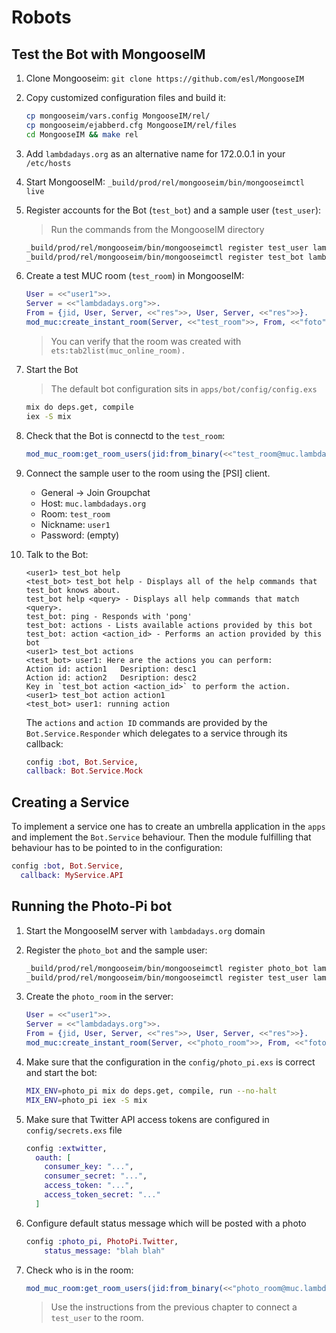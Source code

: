 # Robots

## Test the Bot with MongooseIM

1. Clone Mongooseim: `git clone https://github.com/esl/MongooseIM`
2. Copy customized configuration files and build it:

   ```bash
   cp mongooseim/vars.config MongooseIM/rel/
   cp mongooseim/ejabberd.cfg MongooseIM/rel/files
   cd MongooseIM && make rel
   ```
3. Add `lambdadays.org` as an alternative name for 172.0.0.1 in your `/etc/hosts`
3. Start MongooseIM: `_build/prod/rel/mongooseim/bin/mongooseimctl live`
4. Register accounts for the Bot (`test_bot`) and a sample user (`test_user`):

   > Run the commands from the MongooseIM directory

   ```bash
   _build/prod/rel/mongooseim/bin/mongooseimctl register test_user lambdadays.org test_user
   _build/prod/rel/mongooseim/bin/mongooseimctl register test_bot lambdadays.org test_bot
   ```

5. Create a test MUC room (`test_room`) in MongooseIM:
   ```erlang
   User = <<"user1">>.
   Server = <<"lambdadays.org">>.
   From = {jid, User, Server, <<"res">>, User, Server, <<"res">>}.
   mod_muc:create_instant_room(Server, <<"test_room">>, From, <<"foto">>, []).
   ```
   > You can verify that the room was created with `ets:tab2list(muc_online_room).`
6. Start the Bot
   > The default bot configuration sits in `apps/bot/config/config.exs`

   ```bash
   mix do deps.get, compile
   iex -S mix
   ```
7. Check that the Bot is connectd to the `test_room`:

   ```erlang
   mod_muc_room:get_room_users(jid:from_binary(<<"test_room@muc.lambdadays.org">>)).
   ```
8. Connect the sample user to the room using the [PSI] client.
   * General -> Join Groupchat
   * Host: `muc.lambdadays.org`
   * Room: `test_room`
   * Nickname: `user1`
   * Password: (empty)

9. Talk to the Bot:

   ```
   <user1> test_bot help
   <test_bot> test_bot help - Displays all of the help commands that test_bot knows about.
   test_bot help <query> - Displays all help commands that match <query>.
   test_bot: ping - Responds with 'pong'
   test_bot: actions - Lists available actions provided by this bot
   test_bot: action <action_id> - Performs an action provided by this bot
   <user1> test_bot actions
   <test_bot> user1: Here are the actions you can perform:
   Action id: action1	Desription: desc1
   Action id: action2	Desription: desc2
   Key in `test_bot action <action_id>` to perform the action.
   <user1> test_bot action action1
   <test_bot> user1: running action
   ```

   The `actions` and `action ID` commands are provided by the `Bot.Service.Responder`
   which delegates to a service through its callback:

   ```elixir
   config :bot, Bot.Service,
   callback: Bot.Service.Mock
   ```

## Creating a Service

To implement a service one has to create an umbrella application in the `apps` and implement
the `Bot.Service` behaviour. Then the module fulfilling that behaviour has to be pointed to
in the configuration:

```elixir
config :bot, Bot.Service,
  callback: MyService.API
```

## Running the **Photo-Pi** bot

1. Start the MongooseIM server with `lambdadays.org` domain
2. Register the `photo_bot` and the sample user:

    ```bash
   _build/prod/rel/mongooseim/bin/mongooseimctl register photo_bot lambdadays.org photo_bot
   _build/prod/rel/mongooseim/bin/mongooseimctl register test_user lambdadays.org test_user
   ```
3. Create the `photo_room` in the server:

   ```erlang
   User = <<"user1">>.
   Server = <<"lambdadays.org">>.
   From = {jid, User, Server, <<"res">>, User, Server, <<"res">>}.
   mod_muc:create_instant_room(Server, <<"photo_room">>, From, <<"foto">>, []).
   ```

4. Make sure that the configuration in the `config/photo_pi.exs` is correct and start the bot:

    ```bash
    MIX_ENV=photo_pi mix do deps.get, compile, run --no-halt
    MIX_ENV=photo_pi iex -S mix
    ```

5. Make sure that Twitter API access tokens are configured in `config/secrets.exs` file

    ```elixir
    config :extwitter,
      oauth: [
        consumer_key: "...",
        consumer_secret: "...",
        access_token: "...",
        access_token_secret: "..."
      ]
    ```

6. Configure default status message which will be posted with a photo

    ```elixir
    config :photo_pi, PhotoPi.Twitter,
        status_message: "blah blah"
    ```

7. Check who is in the room:

    ```erlang
    mod_muc_room:get_room_users(jid:from_binary(<<"photo_room@muc.lambdadays.org">>)).
    ```

    > Use the instructions from the previous chapter to connect a `test_user` to the room.

